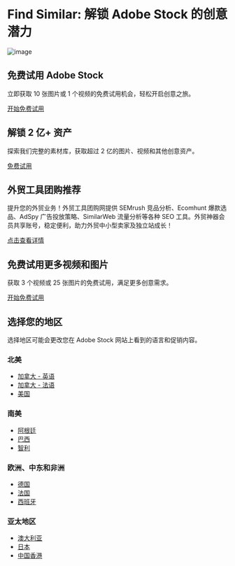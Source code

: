 # Find Similar: 解锁 Adobe Stock 的创意潜力

![image](https://github.com/user-attachments/assets/bae7d8f9-2315-47c9-8300-52d12b6446f8)

## 免费试用 Adobe Stock

立即获取 10 张图片或 1 个视频的免费试用机会，轻松开启创意之旅。

[开始免费试用](https://stock.adobe.com/ie/promo/firstmonthfree)

## 解锁 2 亿+ 资产

探索我们完整的素材库，获取超过 2 亿的图片、视频和其他创意资产。

[免费试用](https://stock.adobe.com/ie/promo/firstmonthfree)

## 外贸工具团购推荐

提升您的外贸业务！外贸工具团购网提供 SEMrush 竞品分析、Ecomhunt 爆款选品、AdSpy 广告投放策略、SimilarWeb 流量分析等各种 SEO 工具。外贸神器会员共享账号，稳定便利，助力外贸中小型卖家及独立站成长！

[点击查看详情](https://bit.ly/waimao518)

## 免费试用更多视频和图片

获取 3 个视频或 25 张图片的免费试用，满足更多创意需求。

[开始免费试用](https://stock.adobe.com/ie/promo/firstmonthfree)

## 选择您的地区

选择地区可能会更改您在 Adobe Stock 网站上看到的语言和促销内容。

### 北美

- [加拿大 - 英语](https://stock.adobe.com/ca/)
- [加拿大 - 法语](https://stock.adobe.com/ca_fr/)
- [美国](https://stock.adobe.com/?locale=en_US)

### 南美

- [阿根廷](https://stock.adobe.com/ar/)
- [巴西](https://stock.adobe.com/br/)
- [智利](https://stock.adobe.com/cl/)

### 欧洲、中东和非洲

- [德国](https://stock.adobe.com/de/)
- [法国](https://stock.adobe.com/fr/)
- [西班牙](https://stock.adobe.com/es/)

### 亚太地区

- [澳大利亚](https://stock.adobe.com/au/)
- [日本](https://stock.adobe.com/jp/)
- [中国香港](https://stock.adobe.com/hk/)

